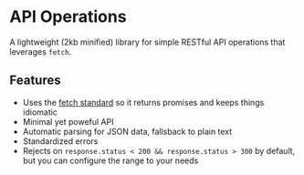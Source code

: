 # API Operations

A lightweight (2kb minified) library for simple RESTful API operations that leverages ```fetch```.

## Features
- Uses the [fetch standard](https://fetch.spec.whatwg.org) so it returns promises and keeps things idiomatic
- Minimal yet poweful API
- Automatic parsing for JSON data, fallsback to plain text
- Standardized errors
- Rejects on ```response.status < 200 && response.status > 300``` by default, but you can configure the range to your needs
